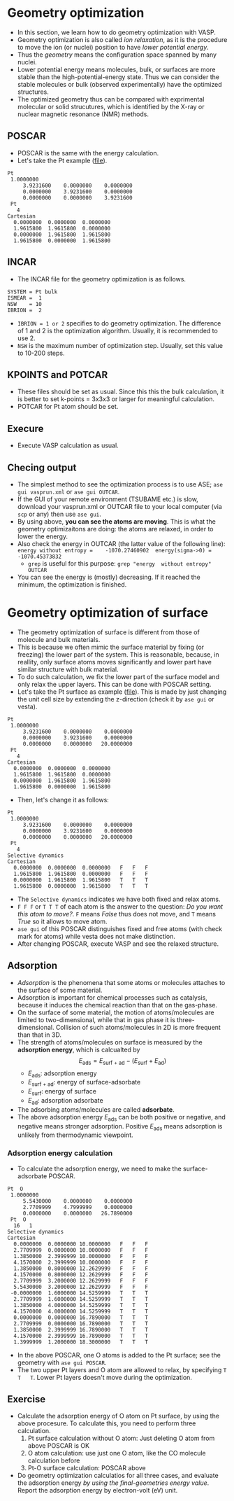# Geometry optimization
* In this section, we learn how to do geometry optimization with VASP.
* Geometry optimization is also called *ion relaxation*, as it is the procedure to move the ion (or nuclei) position to have *lower potential energy*.
* Thus the *geometry* means the configuration space spanned by many nuclei.
* Lower potential energy means molecules, bulk, or surfaces are more stable than the high-potential-energy state. Thus we can consider the stable molecules or bulk (observed experimentally) have the optimized structures.
* The optimized geometry thus can be compared with exprimental molecular or solid strucutures, which is identified by the X-ray or nuclear magnetic resonance (NMR) methods.

## POSCAR
* POSCAR is the same with the energy calculation.
* Let's take the Pt example ([file](./Pt_POSCAR)).
```
Pt 
 1.0000000
     3.9231600    0.0000000    0.0000000
     0.0000000    3.9231600    0.0000000
     0.0000000    0.0000000    3.9231600
 Pt 
   4
Cartesian
  0.0000000  0.0000000  0.0000000
  1.9615800  1.9615800  0.0000000
  0.0000000  1.9615800  1.9615800
  1.9615800  0.0000000  1.9615800
```

## INCAR
* The INCAR file for the geometry optimization is as follows.
```
SYSTEM = Pt bulk
ISMEAR =  1
NSW    = 10
IBRION =  2
```
* `IBRION = 1 or 2` specifies to do geometry optimization. The difference of 1 and 2 is the optimization algorithm. Usually, it is recommended to use 2.
* `NSW` is the maximum number of optimization step. Usually, set this value to 10-200 steps.

## KPOINTS and POTCAR
* These files should be set as usual. Since this this the bulk calculation, it is better to set k-points = 3x3x3 or larger for meaningful calculation.
* POTCAR for Pt atom should be set.

## Execure
* Execute VASP calculation as usual.

## Checing output
* The simplest method to see the optimization process is to use ASE; `ase gui vasprun.xml` or `ase gui OUTCAR`.
* If the GUI of your remote environment (TSUBAME etc.) is slow, download your vasprun.xml or OUTCAR file to your local computer (via `scp` or any) then use `ase gui`.
* By using above, **you can see the atoms are moving**. This is what the geometry optimizaitons are doing: the atoms are relaxed, in order to lower the energy.
* Also check the energy in OUTCAR (the latter value of the following line):
`energy without entropy =    -1070.27460902  energy(sigma->0) =    -1070.45373832`
    + `grep` is useful for this purpose: `grep "energy  without entropy" OUTCAR`
* You can see the energy is (mostly) decreasing. If it reached the minimum, the optimization is finished.

# Geometry optimization of surface
* The geometry optimization of surface is different from those of molecule and bulk materials.
* This is because we often mimic the surface material by fixing (or freezing) the lower part of the system. This is reasonable, because, in reallity, only surface atoms moves significantly and lower part have similar structure with bulk material.
* To do such calculation, we fix the lower part of the surface model and only relax the upper layers. This can be done with POSCAR setting.
* Let's take the Pt surface as example ([file](./Pt_surface_POSCAR)). This is made by just changing the unit cell size by extending the z-direction (check it by `ase gui` or vesta).
```
Pt 
 1.0000000
     3.9231600    0.0000000    0.0000000
     0.0000000    3.9231600    0.0000000
     0.0000000    0.0000000   20.0000000
 Pt 
   4
Cartesian
  0.0000000  0.0000000  0.0000000
  1.9615800  1.9615800  0.0000000
  0.0000000  1.9615800  1.9615800
  1.9615800  0.0000000  1.9615800
```
* Then, let's change it as follows:
```
Pt 
 1.0000000
     3.9231600    0.0000000    0.0000000
     0.0000000    3.9231600    0.0000000
     0.0000000    0.0000000   20.0000000
 Pt 
   4
Selective dynamics
Cartesian
  0.0000000  0.0000000  0.0000000   F   F   F
  1.9615800  1.9615800  0.0000000   F   F   F
  0.0000000  1.9615800  1.9615800   T   T   T
  1.9615800  0.0000000  1.9615800   T   T   T
```
* The `Selective dynamics` indicates we have both fixed and relax atoms.
* `F F F` or `T T T` of each atom is the answer to the question: *Do you want this atom to move?*. `F` means *False* thus does not move, and `T` means *True* so it allows to move atom.
* `ase gui` of this POSCAR distinguishes fixed and free atoms (with check mark for atoms) while vesta does not make distinction.
* After changing POSCAR, execute VASP and see the relaxed structure.

## Adsorption
* *Adsorption* is the phenomena that some atoms or molecules attaches to the surface of some material.
* Adsorption is important for chemical processes such as catalysis, because it induces the chemical reaction than that on the gas-phase.
* On the surface of some material, the motion of atoms/molecules are limited to two-dimensional, while that in gas phase it is three-dimensional. Collision of such atoms/molecules in 2D is more frequent than that in 3D.
* The strength of atoms/molecules on surface is measured by the **adsorption energy**, which is calcualted by
$$
E_\text{ads} = E_\text{surf + ad} - (E_\text{surf} + E_\text{ad})
$$
    + $E_\text{ads}$:  adsorption energy
    + $E_\text{surf + ad}$: energy of surface-adsorbate
    + $E_\text{surf}$: energy of surface
    + $E_\text{ad}$: adsorption adsorbate
* The adsorbing atoms/molecules are called **adsorbate**. 
* The above adsorption energy $E_\text{ads}$ can be both positive or negative, and negative means stronger adsorption. Positive $E_\text{ads}$ means adsorption is unlikely from thermodynamic viewpoint.

### Adsorption energy calculation
* To calculate the adsorption energy, we need to make the surface-adsorbate POSCAR.
```
Pt  O 
 1.0000000
     5.5430000    0.0000000    0.0000000
     2.7709999    4.7999999    0.0000000
     0.0000000    0.0000000   26.7890000
 Pt  O  
  16   1
Selective dynamics
Cartesian
  0.0000000  0.0000000 10.0000000   F   F   F
  2.7709999  0.0000000 10.0000000   F   F   F
  1.3850000  2.3999999 10.0000000   F   F   F
  4.1570000  2.3999999 10.0000000   F   F   F
  1.3850000  0.8000000 12.2629999   F   F   F
  4.1570000  0.8000000 12.2629999   F   F   F
  2.7709999  3.2000000 12.2629999   F   F   F
  5.5430000  3.2000000 12.2629999   F   F   F
 -0.0000000  1.6000000 14.5259999   T   T   T
  2.7709999  1.6000000 14.5259999   T   T   T
  1.3850000  4.0000000 14.5259999   T   T   T
  4.1570000  4.0000000 14.5259999   T   T   T
  0.0000000  0.0000000 16.7890000   T   T   T
  2.7709999  0.0000000 16.7890000   T   T   T
  1.3850000  2.3999999 16.7890000   T   T   T
  4.1570000  2.3999999 16.7890000   T   T   T
  1.3999999  1.2000000 18.3000000   T   T   T
```
* In the above POSCAR, one O atoms is added to the Pt surface; see the geometry with `ase gui POSCAR`.
* The two upper Pt layers and O atom are allowed to relax, by specifying `T   T   T`. Lower Pt layers doesn't move during the optimization.

## Exercise
* Calculate the adsorption energy of O atom on Pt surface, by using the above procesure. To calculate this, you need to perform three calculation.
    1. Pt surface calculation without O atom: Just deleting O atom from above POSCAR is OK
    2. O atom calculation: use just one O atom, like the CO molecule calculation before
    3. Pt-O surface calculation: POSCAR above
* Do geometry optimization calculatios for all three cases, and evaluate the adsorption energy *by using the final-geometries energy value*. Report the adsorption energy by electron-volt (eV) unit.